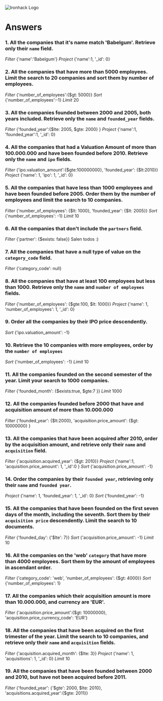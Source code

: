 ![Ironhack Logo](https://i.imgur.com/1QgrNNw.png)

# Answers

### 1. All the companies that it's name match 'Babelgum'. Retrieve only their `name` field.

*Filter* 
{'name':'Babelgum'}
*Project*
{'name':1, '_id': 0}

### 2. All the companies that have more than 5000 employees. Limit the search to 20 companies and sort them by **number of employees**.

*Filter* 
{'number_of_employees':{$gt: 5000}}
*Sort* 
{'number_of_employees':-1}
*Limit* 
20

### 3. All the companies founded between 2000 and 2005, both years included. Retrieve only the `name` and `founded_year` fields.

*Filter* 
{'founded_year':{$lte: 2005, $gte: 2000} }
*Project* 
{'name':1, 'founded_year':1, '_id': 0}

### 4. All the companies that had a Valuation Amount of more than 100.000.000 and have been founded before 2010. Retrieve only the `name` and `ipo` fields.
 *Filter*
{'ipo.valuation_amount':{$gte:100000000}, 'founded_year': {$lt:2010}}
 *Project*
{'name': 1, 'ipo': 1, '_id': 0}

### 5. All the companies that have less than 1000 employees and have been founded before 2005. Order them by the number of employees and limit the search to 10 companies.
*Filter*
{'number_of_employees': {$lt: 1000}, 'founded_year': {$lt: 2005}}
*Sort*
{'number_of_employees': -1}
*Limit*
10

### 6. All the companies that don't include the `partners` field.
*Filter*
{'partner': {$exists: false}}
Salen todos :)

### 7. All the companies that have a null type of value on the `category_code` field.
*Filter*
{'category_code': null}

### 8. All the companies that have at least 100 employees but less than 1000. Retrieve only the `name` and `number of employees` fields.
*Filter*
{'number_of_employees': {$gte:100, $lt: 1000}}
*Project* 
{'name': 1, 'number_of_employees': 1, '_id': 0}

### 9. Order all the companies by their IPO price descendently.

*Sort*
{'ipo.valuation_amount': -1}

### 10. Retrieve the 10 companies with more employees, order by the `number of employees`
*Sort*
{'number_of_employees': -1}
*Limit*
10

### 11. All the companies founded on the second semester of the year. Limit your search to 1000 companies.
*Filter*
{'founded_month': {$exists:true, $gte:7 }}
*Limit*
1000
<!-- ### 12. All the companies that have been 'deadpooled' after the third year. -->

<!-- Your Code Goes Here -->

### 12. All the companies founded before 2000 that have and acquisition amount of more than 10.000.000
*Filter*
{'founded_year': {$lt:2000}, 'acquisition.price_amount': {$gt: 10000000} }


### 13. All the companies that have been acquired after 2010, order by the acquisition amount, and retrieve only their `name` and `acquisition` field.
*Filter*
{'acquisition.acquired_year': {$gt: 2010}}
*Project*
{'name':1, 'acquisition.price_amount': 1, '_id':0 }
*Sort*
{'acquisition.price_amount': -1}

### 14. Order the companies by their `founded year`, retrieving only their `name` and `founded year`.
 
 *Project*
 {'name': 1, 'founded_year': 1, '_id': 0}
 *Sort*
 {'founded_year': -1}

### 15. All the companies that have been founded on the first seven days of the month, including the seventh. Sort them by their `acquisition price` descendently. Limit the search to 10 documents.
*Filter*
{'founded_day': {'$lte': 7}}
*Sort*
{'acquisition.price_amount': -1}
*Limit*
10
### 16. All the companies on the 'web' `category` that have more than 4000 employees. Sort them by the amount of employees in ascendant order.
*Filter*
{'category_code': 'web', 'number_of_employees': {$gt: 4000}}
*Sort*
{'number_of_employees': 1}

### 17. All the companies which their acquisition amount is more than 10.000.000, and currency are 'EUR'.

*Filter*
{'acquisition.price_amount':{$gt: 10000000}, 'acquisition.price_currency_code': 'EUR'}

### 18. All the companies that have been acquired on the first trimester of the year. Limit the search to 10 companies, and retrieve only their `name` and `acquisition` fields.
*Filter*
{'acquisition.acquired_month': {$lte: 3}}
*Project*
{'name': 1, 'acquisitions': 1, '_id': 0}
*Limit*
10

### 19. All the companies that have been founded between 2000 and 2010, but have not been acquired before 2011.
*Filter*
{'founded_year': {'$gte': 2000, $lte: 2010}, 'acquisitions.acquired_year':{$gte: 2011}}
